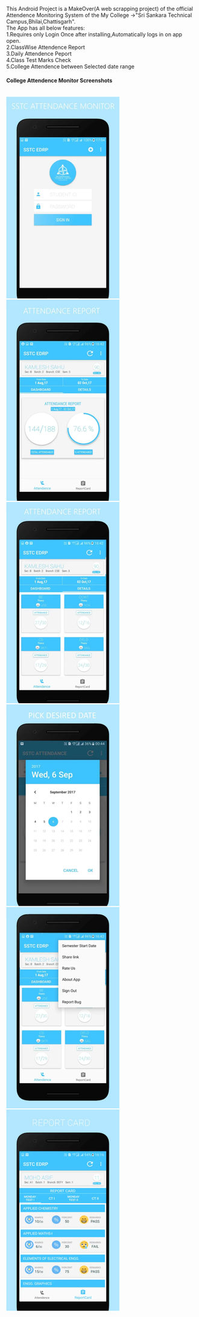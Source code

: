 This Android Project is a MakeOver(A web scrapping project) of the official Attendence Monitoring System of the My College ->"Sri Sankara Technical Campus,Bhilai,Chattisgarh".
<br>
The App has all below features:
<br>
1.Requires only Login Once after installing,Automatically logs in on app open.
<br>
2.ClassWise Attendence Report
<br>
3.Daily Attendence Peport
<br>
4.Class Test Marks Check
<br>
5.College Attendence between Selected date range

<h4>College Attendence Monitor Screenshots</h4><br>

<img src="https://raw.githubusercontent.com/kamleshsahu/SSGI_EDRP/master/Readme/Login.png" width="300">
<img src="https://raw.githubusercontent.com/kamleshsahu/SSGI_EDRP/master/Readme/Dashboard.png" width="300">
<img src="https://raw.githubusercontent.com/kamleshsahu/SSGI_EDRP/master/Readme/Attendance%20Details.png" width="300">
<img src="https://raw.githubusercontent.com/kamleshsahu/SSGI_EDRP/master/Readme/Date%20Picker.png" width="300">
<img src="https://raw.githubusercontent.com/kamleshsahu/SSGI_EDRP/master/Readme/Menu.png" width="300">
<img src="https://raw.githubusercontent.com/kamleshsahu/SSGI_EDRP/master/Readme/Report%20card.png" width="300">
